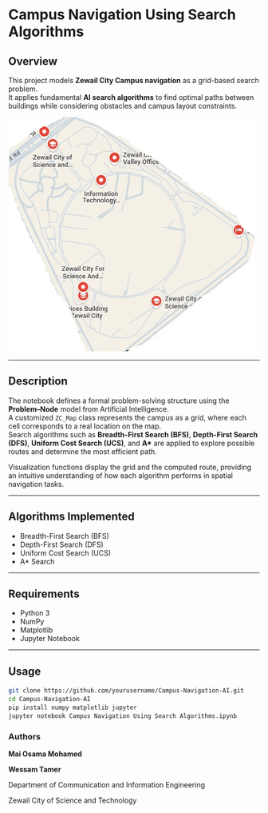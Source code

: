 # Campus Navigation Using Search Algorithms

## Overview
This project models **Zewail City Campus navigation** as a grid-based search problem.  
It applies fundamental **AI search algorithms** to find optimal paths between buildings while considering obstacles and campus layout constraints.


![Map of Zewail City](Map%20of%20Zewail%20City.jpeg)


---

## Description
The notebook defines a formal problem-solving structure using the **Problem–Node** model from Artificial Intelligence.  
A customized `ZC_Map` class represents the campus as a grid, where each cell corresponds to a real location on the map.  
Search algorithms such as **Breadth-First Search (BFS)**, **Depth-First Search (DFS)**, **Uniform Cost Search (UCS)**, and **A\*** are applied to explore possible routes and determine the most efficient path.

Visualization functions display the grid and the computed route, providing an intuitive understanding of how each algorithm performs in spatial navigation tasks.

---

## Algorithms Implemented
- Breadth-First Search (BFS)  
- Depth-First Search (DFS)  
- Uniform Cost Search (UCS)  
- A* Search  

---

## Requirements
- Python 3  
- NumPy  
- Matplotlib  
- Jupyter Notebook  

---

## Usage
```bash
git clone https://github.com/yourusername/Campus-Navigation-AI.git
cd Campus-Navigation-AI
pip install numpy matplotlib jupyter
jupyter notebook Campus Navigation Using Search Algorithms.ipynb
```
### Authors

**Mai Osama Mohamed**

**Wessam Tamer**

Department of Communication and Information Engineering

Zewail City of Science and Technology
